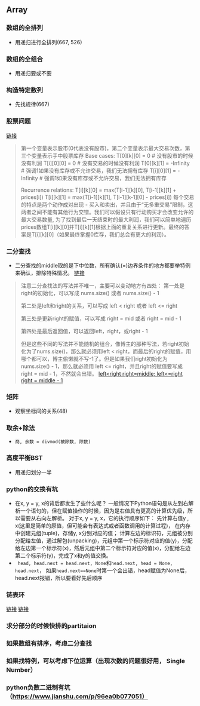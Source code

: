 ## Array
### 数组的全排列
* 用递归进行全排列(667, 526)
### 数组的全组合
* 用递归要或不要
### 构造特定数列
* 先找规律(667)
### 股票问题
[链接](https://leetcode.com/problems/best-time-to-buy-and-sell-stock-with-transaction-fee/discuss/108870/Most-consistent-ways-of-dealing-with-the-series-of-stock-problems/111002?page=3)
> 第一个变量表示股市(0代表没有股市)，第二个变量表示最大交易次数，第三个变量表示手中股票库存
> Base cases:
> T[0][k][0] = 0 # 没有股市的时候没有利润
> T[i][0][0] = 0 # 没有交易的时候没有利润
> T[0][k][1] = -Infinity # 强调1如果没有库存或不允许交易，我们无法拥有库存
> T[i][0][1] = -Infinity # 强调1如果没有库存或不允许交易，我们无法拥有库存
>
> Recurrence relations:
> T[i][k][0] = max(T[i-1][k][0], T[i-1][k][1] + prices[i])
> T[i][k][1] = max(T[i-1][k][1], T[i-1][k-1][0] - prices[i])
> 每个交易的特点是两个动作成对出现 - 买入和卖出，并且由于“无多重交易”限制，这两者之间不能有其他行为交错。我们可以假设只有行动购买才会改变允许的最大交易数量,
> 为了找到最后一天结束时的最大利润，我们可以简单地遍历prices数组T[i][k][0]并T[i][k][1]根据上面的重复关系进行更新。最终的答案是T[i][k][0]（如果最终掌握0库存，我们总会有更大的利润）。
### 二分查找
* 二分查找的middle取的是下中位数，所有确认(=)边界条件的地方都要举特例来确认，排除特殊情况。
[链接](http://www.cnblogs.com/grandyang/p/6854825.html)
>注意二分查找法的写法并不唯一，主要可以变动地方有四处：
>第一处是right的初始化，可以写成 nums.size() 或者 nums.size() - 1
>
>第二处是left和right的关系，可以写成 left < right 或者 left <= right
>
>第三处是更新right的赋值，可以写成 right = mid 或者 right = mid - 1
>
>第四处是最后返回值，可以返回left，right，或right - 1
>
>但是这些不同的写法并不能随机的组合，像博主的那种写法，若right初始化为了nums.size()，那么就必须用left < right，而最后的right的赋值，用哪个都可以，博主偷懒就不写-1了。但是如果我们right初始化为 nums.size() - 1，那么就必须用 left <= right，并且right的赋值要写成 right = mid - 1，不然就会出错。
[left<right right=middle; left<=right right = middle - 1](https://blog.csdn.net/shuiyuejihua/article/details/81166069)
### 矩阵
* 观察坐标间的关系(48)

### 取余+除法
* ``商, 余数 = divmod(被除数, 除数)``

### 高度平衡BST
* 用递归划分一半

### python的交换有坑
* 在x, y = y, x的背后都发生了些什么呢？
一般情况下Python语句是从左到右解析一个语句的，但在赋值操作的时候，因为是右值具有更高的计算优先级，所以需要从右向左解析。
对于x, y = y, x，它的执行顺序如下：
先计算右值y , x(这里是简单的原值，但可能会有表达式或者函数调用的计算过程)， 在内存中创建元组(tuple)，存储y, x分别对应的值；
计算左边的标识符，元组被分别分配给左值，通过解包(unpacking)，元组中第一个标示符对应的值(y)，分配给左边第一个标示符(x)，然后元组中第二个标示符对应的值(x)，分配给左边第二个标示符(y)，完成了x和y的值交换。
* `` head, head.next = head.next, None``和``head.next, head = None, head.next``，
如果``head.next==None``时第一个会出错，head赋值为None后，head.next报错，所以要看好先后顺序


### 链表环
[链接](http://www.cnblogs.com/hiddenfox/p/3408931.html)
[链接](http://www.cnblogs.com/wuyuegb2312/p/3183214.html)

### 求分部分的时候快排的partitaion

### 如果数组有排序，考虑二分查找

### 如果找特例，可以考虑下位运算（出现次数的问题很好用， Single Number）

### python负数二进制有坑（https://www.jianshu.com/p/96ea0b077051）
